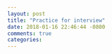```yaml
---
layout: post
title: "Practice for interview"
date: 2018-01-16 22:46:44 -0800
comments: true
categories: 
---
```

